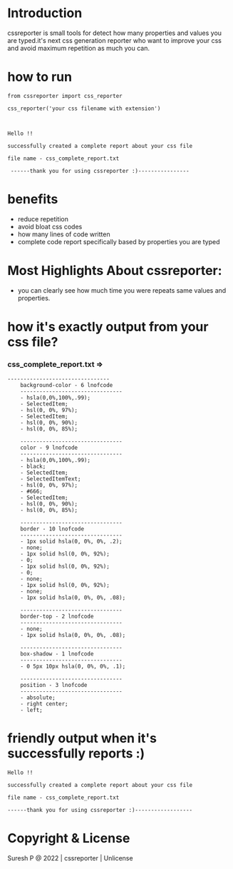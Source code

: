 # Introduction

cssreporter is small tools for detect how many properties and values you are typed.it's next css generation reporter who want to improve your css and avoid maximum repetition as much you can.

# how to run

```
from cssreporter import css_reporter

css_reporter('your css filename with extension')



Hello !! 

successfully created a complete report about your css file

file name - css_complete_report.txt

 ------thank you for using cssreporter :)----------------

```


# benefits

- reduce repetition
- avoid bloat css codes
- how many lines of code written
- complete code report specifically based by properties you are typed

# Most Highlights About cssreporter:

- you can clearly see how much time you were repeats same values and properties.


# how it's exactly output from your css file?

### css_complete_report.txt   =>
```
--------------------------------
    background-color - 6 lnofcode
    --------------------------------
    - hsla(0,0%,100%,.99); 
    - SelectedItem; 
    - hsl(0, 0%, 97%); 
    - SelectedItem; 
    - hsl(0, 0%, 90%); 
    - hsl(0, 0%, 85%); 

    --------------------------------
    color - 9 lnofcode
    --------------------------------
    - hsla(0,0%,100%,.99); 
    - black; 
    - SelectedItem; 
    - SelectedItemText; 
    - hsl(0, 0%, 97%); 
    - #666; 
    - SelectedItem; 
    - hsl(0, 0%, 90%); 
    - hsl(0, 0%, 85%); 

    --------------------------------
    border - 10 lnofcode
    --------------------------------
    - 1px solid hsla(0, 0%, 0%, .2); 
    - none; 
    - 1px solid hsl(0, 0%, 92%); 
    - 0; 
    - 1px solid hsl(0, 0%, 92%); 
    - 0; 
    - none; 
    - 1px solid hsl(0, 0%, 92%); 
    - none; 
    - 1px solid hsla(0, 0%, 0%, .08); 

    --------------------------------
    border-top - 2 lnofcode
    --------------------------------
    - none; 
    - 1px solid hsla(0, 0%, 0%, .08); 

    --------------------------------
    box-shadow - 1 lnofcode
    --------------------------------
    - 0 5px 10px hsla(0, 0%, 0%, .1); 

    --------------------------------
    position - 3 lnofcode
    --------------------------------
    - absolute; 
    - right center; 
    - left; 
```

# friendly output when it's successfully reports :)

 ```
Hello !! 

successfully created a complete report about your css file

file name - css_complete_report.txt

 ------thank you for using cssreporter :)------------------
 ```

 # Copyright & License

 Suresh P @ 2022 | cssreporter | Unlicense
